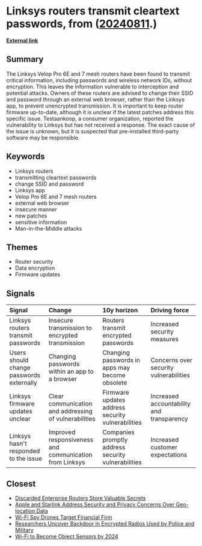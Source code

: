 # __Linksys routers transmit cleartext passwords__, from ([20240811](https://kghosh.substack.com/p/20240811).)

__[External link](https://www.techspot.com/news/103783-linksys-routers-likely-transmitting-cleartext-passwords.html)__



## Summary

The Linksys Velop Pro 6E and 7 mesh routers have been found to transmit critical information, including passwords and wireless network IDs, without encryption. This leaves the information vulnerable to interception and potential attacks. Owners of these routers are advised to change their SSID and password through an external web browser, rather than the Linksys app, to prevent unencrypted transmission. It is important to keep router firmware up-to-date, although it is unclear if the latest patches address this specific issue. Testaankoop, a consumer organization, reported the vulnerability to Linksys but has not received a response. The exact cause of the issue is unknown, but it is suspected that pre-installed third-party software may be responsible.

## Keywords

* Linksys routers
* transmitting cleartext passwords
* change SSID and password
* Linksys app
* Velop Pro 6E and 7 mesh routers
* external web browser
* insecure manner
* new patches
* sensitive information
* Man-in-the-Middle attacks

## Themes

* Router security
* Data encryption
* Firmware updates

## Signals

| Signal                                   | Change                                                 | 10y horizon                                         | Driving force                             |
|:-----------------------------------------|:-------------------------------------------------------|:----------------------------------------------------|:------------------------------------------|
| Linksys routers transmit passwords       | Insecure transmission to encrypted transmission        | Routers transmit encrypted passwords                | Increased security measures               |
| Users should change passwords externally | Changing passwords within an app to a browser          | Changing passwords in apps may become obsolete      | Concerns over security vulnerabilities    |
| Linksys firmware updates unclear         | Clear communication and addressing of vulnerabilities  | Firmware updates address security vulnerabilities   | Increased accountability and transparency |
| Linksys hasn't responded to the issue    | Improved responsiveness and communication from Linksys | Companies promptly address security vulnerabilities | Increased customer expectations           |

## Closest

* [Discarded Enterprise Routers Store Valuable Secrets](b05de170e76d25145c54337068780075)
* [Apple and Starlink Address Security and Privacy Concerns Over Geo-location Data](9aeb3f6e38d687e4c1a4d696c31e54df)
* [Wi-Fi Spy Drones Target Financial Firm](20ad49fa494b31286502efcbf6e22d9a)
* [Researchers Uncover Backdoor in Encrypted Radios Used by Police and Military](841546c0efc4c82f0aabc545a47a09e1)
* [Wi-Fi to Become Object Sensors by 2024](4171db6b2f6aee191a7eb30c335dcf21)